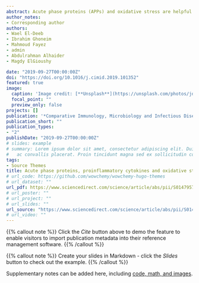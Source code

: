```yaml
---
abstract: Acute phase proteins (APPs) and oxidative stress are helpful markers in diagnosis of several infectious diseases. APPs, proinflammatory cytokines and oxidative stress markers were evaluated for their role in the diagnosis of naturally acquired Coxiella burnetii (Q fever) associated with abortion in sheep, goats and she-camels. Blood, aborted materials and vaginal swabs were collected from mixed herds in the Eastern Province of Saudi Arabia. Antioxidant biomarkers showed significant decline in cases of abortion compared to control animals at delivery time. The correlation between disease status and all parameters ranged from moderate to high. The APPs, cytokines and the oxidative stress marker malondialdehyde (MDA) displayed a high degree of distinction between aborted sheep and goat and normal delivered animals (AUC > 0.90). However, only MDA showed a high degree of differentiation (AUC > 0.90) between aborted she-camels and normal delivered controls. In conclusion, results from our study allow us to recommend using APPs, cytokines and oxidative stress markers as an additional tool for diagnosis of naturally occurring C. burnetii infection in sheep, goats and she-camels. However, it does not replace standard procedures for detection of C. burnetii.
author_notes:
- Corresponding author
authors:
- Wael El-Deeb 
- Ibrahim Ghoneim
- Mahmoud Fayez
- admin
- Abdulrahman Alhaider 
- Magdy ElGioushy

date: "2019-09-27T00:00:00Z"
doi: "https://doi.org/10.1016/j.cimid.2019.101352"
featured: true
image:
  caption: 'Image credit: [**Unsplash**](https://unsplash.com/photos/jdD8gXaTZsc)'
  focal_point: ""
  preview_only: false
projects: []
publication: '*Comparative Immunology, Microbiology and Infectious Diseases, 67,*  101352'
publication_short: ""
publication_types:
- "2"
publishDate: "2019-09-27T00:00:00Z"
# slides: example
# summary: Lorem ipsum dolor sit amet, consectetur adipiscing elit. Duis posuere tellus
#   ac convallis placerat. Proin tincidunt magna sed ex sollicitudin condimentum.
tags:
- Source Themes
title: Acute phase proteins, proinflammatory cytokines and oxidative stress biomarkers in sheep, goats and she-camels with Coxiella burnetii infection-induced abortion
# url_code: https://github.com/wowchemy/wowchemy-hugo-themes
# url_dataset: ""
url_pdf: https://www.sciencedirect.com/science/article/abs/pii/S0147957119301493?via%3Dihub
# url_poster: ""
# url_project: ""
# url_slides: ""
url_source: "https://www.sciencedirect.com/science/article/abs/pii/S0147957119301493?via%3Dihub"
# url_video: ""
---
```


{{% callout note %}}
Click the *Cite* button above to demo the feature to enable visitors to import publication metadata into their reference management software.
{{% /callout %}}

{{% callout note %}}
Create your slides in Markdown - click the *Slides* button to check out the example.
{{% /callout %}}

Supplementary notes can be added here, including [code, math, and images](https://wowchemy.com/docs/writing-markdown-latex/).
